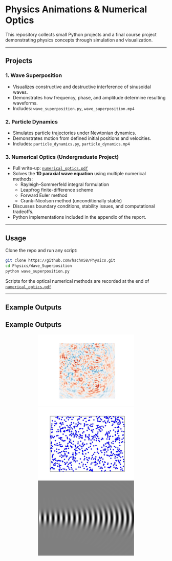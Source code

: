 # Physics Animations & Numerical Optics

This repository collects small Python projects and a final course project demonstrating physics concepts through simulation and visualization.

---

## Projects

### 1. Wave Superposition
- Visualizes constructive and destructive interference of sinusoidal waves.
- Demonstrates how frequency, phase, and amplitude determine resulting waveforms.
- Includes: `wave_superposition.py`, `wave_superposition.mp4`

### 2. Particle Dynamics
- Simulates particle trajectories under Newtonian dynamics.
- Demonstrates motion from defined initial positions and velocities.
- Includes: `particle_dynamics.py`, `particle_dynamics.mp4`

### 3. Numerical Optics (Undergraduate Project)
- Full write-up: [`numerical_optics.pdf`](numerical_optics.pdf)
- Solves the **1D paraxial wave equation** using multiple numerical methods:
  - Rayleigh–Sommerfeld integral formulation
  - Leapfrog finite-difference scheme
  - Forward Euler method
  - Crank–Nicolson method (unconditionally stable)
- Discusses boundary conditions, stability issues, and computational tradeoffs.
- Python implementations included in the appendix of the report.

---

## Usage
Clone the repo and run any script:

```bash
git clone https://github.com/hschn58/Physics.git
cd Physics/Wave_Superposition
python wave_superposition.py
```

Scripts for the optical numerical methods are recorded at the end of [`numerical_optics.pdf`](numerical_optics.pdf)

---

## Example Outputs

## Example Outputs

<p align="center">
  <img src="Example_Media/wave_superposition.gif" alt="Wave Superposition" width="300">
  <img src="Example_Media/2D_particle_gas.gif" alt="Particle Dynamics" width="300">
  <img src="Example_Media/rayleigh_sommerfeld_integral.png" alt="Rayleigh–Sommerfeld Integral" width="300">
</p>

